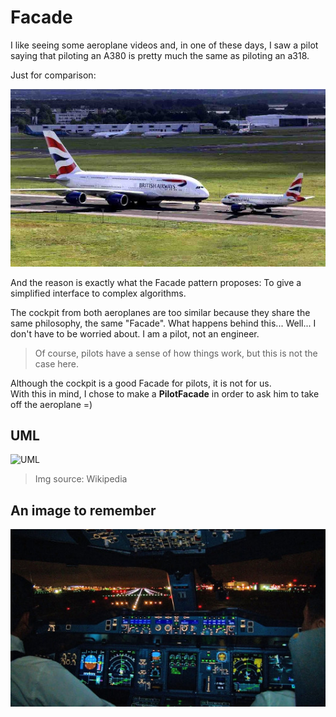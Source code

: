 # Facade
I like seeing some aeroplane videos and, in one of these days, I saw a pilot saying that piloting an A380 is pretty much the same as piloting an a318.

Just for comparison:

![a380 vs a318](/img/comparison.jpg)

And the reason is exactly what the Facade pattern proposes: To give a simplified interface to complex algorithms.

The cockpit from both aeroplanes are too similar because they share the same philosophy, the same "Facade". What happens behind this... Well... I don't have to be worried about. I am a pilot, not an engineer.

> Of course, pilots have a sense of how things work, but this is not the case here.

Although the cockpit is a good Facade for pilots, it is not for us.  
With this in mind, I chose to make a **PilotFacade** in order to ask him to take off the aeroplane =)

## UML
![UML](https://upload.wikimedia.org/wikipedia/commons/9/96/W3sDesign_Facade_Design_Pattern_UML.jpg)

> Img source: Wikipedia

## An image to remember
![A380 cockpit](/img/a380.jpg)